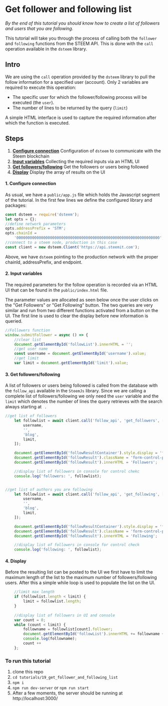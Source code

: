 # Get follower and following list

_By the end of this tutorial you should know how to create a list of followers and users that you are following._

This tutorial will take you through the process of calling both the `follower` and `following` functions from the STEEM API. This is done with the `call` operation available in the `dsteem` library.

## Intro

We are using the `call` operation provided by the `dsteem` library to pull the follow information for a specified user (account). Only 2 variables are required to execute this operation:

*   The specific user for which the follower/following process will be executed (the `user`).
*   The number of lines to be returned by the query (`limit`)

A simple HTML interface is used to capture the required information after which the function is executed.

## Steps

1.  [**Configure connection**](#connection) Configuration of `dsteem` to communicate with the Steem blockchain
2.  [**Input variables**](#input) Collecting the required inputs via an HTML UI
3.  [**Get followers/following**](#query) Get the followers or users being followed
4.  [**Display**](#display) Display the array of results on the UI

#### 1. Configure connection<a name="connection"></a>

As usual, we have a `public/app.js` file which holds the Javascript segment of the tutorial. In the first few lines we define the configured library and packages:

```javascript
const dsteem = require('dsteem');
let opts = {};
//define network parameters
opts.addressPrefix = 'STM';
opts.chainId =
    '0000000000000000000000000000000000000000000000000000000000000000';
//connect to a steem node, production in this case
const client = new dsteem.Client('https://api.steemit.com');
```

Above, we have `dsteem` pointing to the production network with the proper chainId, addressPrefix, and endpoint.

#### 2. Input variables<a name="input"></a>

The required parameters for the follow operation is recorded via an HTML UI that can be found in the `public/index.html` file.

The parameter values are allocated as seen below once the user clicks on the "Get Followers" or "Get Following" button.
The two queries are very similar and run from two different functions activated from a button on the UI. The first line is used to clear the display before new information is queried.

```javascript
//Followers function
window.submitFollower = async () => {
    //clear list
    document.getElementById('followList').innerHTML = '';
    //get user name
    const username = document.getElementById('username').value;
    //get limit
    var limit = document.getElementById('limit').value;
```

#### 3. Get followers/following<a name="query"></a>

A list of followers or users being followed is called from the database with the `follow_api` available in the `SteemJs` library. Since we are calling a complete list of followers/following we only need the `user` variable and the `limit` which denotes the number of lines the query retrieves with the search always starting at ` `.

```javascript
//get list of followers
    let followlist = await client.call('follow_api', 'get_followers', [
        username,
        '',
        'blog',
        limit,
    ]);

    document.getElementById('followResultContainer').style.display = 'flex';
    document.getElementById('followResult').className = 'form-control-plaintext alert alert-success';
    document.getElementById('followResult').innerHTML = 'Followers';

    //display list of followers in console for control chekc
    console.log('followers: ', followlist);


//get list of authors you are following
    let followlist = await client.call('follow_api', 'get_following', [
        username,
        '',
        'blog',
        limit,
    ]);

    document.getElementById('followResultContainer').style.display = 'flex';
    document.getElementById('followResult').className = 'form-control-plaintext alert alert-success';
    document.getElementById('followResult').innerHTML = 'Following';

    //display list of followers in console for control check
    console.log('following: ', followlist);
```

#### 4. Display<a name="display"></a>

Before the resulting list can be posted to the UI we first have to limit the maximum length of the list to the maximum number of followers/following users. After this a simple while loop is used to populate the list on the UI.

```javascript
    //limit max length
    if (followlist.length < limit) {
        limit = followlist.length;
    }
 
    //display list of followers in UI and console
    var count = 0;
    while (count < limit) {
        followname = followlist[count].follower;
        document.getElementById('followList').innerHTML += followname + '<br>';
        console.log(followname);
        count ++                
    };
```

### To run this tutorial

 1. clone this repo
 2. `cd tutorials/19_get_follower_and_following_list`
 3. `npm i`
 4. `npm run dev-server` or `npm run start`
 5. After a few moments, the server should be running at http://localhost:3000/
